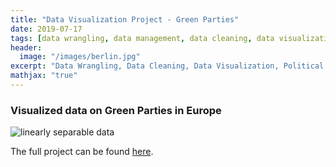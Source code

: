 ```yaml
---
title: "Data Visualization Project - Green Parties"
date: 2019-07-17
tags: [data wrangling, data management, data cleaning, data visualization, political data science]
header:
  image: "/images/berlin.jpg"
excerpt: "Data Wrangling, Data Cleaning, Data Visualization, Political Data Science"
mathjax: "true"
---
```


### Visualized data on Green Parties in Europe

<img src="{{ site.url }}{{ site.baseurl }}/images/greens.png" alt="linearly separable data">

The full project can be found [here](https://github.com/pegahbyte/data_visualization).

